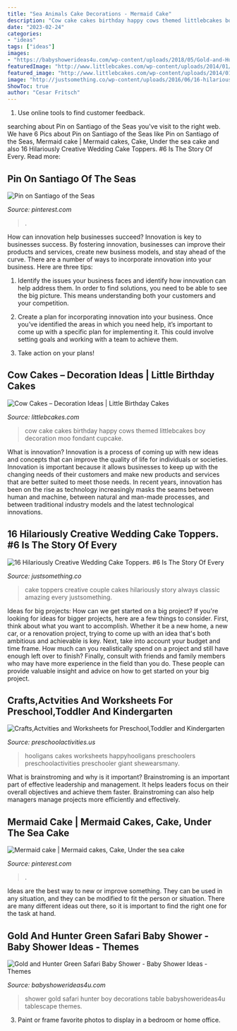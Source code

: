 ```yaml
---
title: "Sea Animals Cake Decorations - Mermaid Cake"
description: "Cow cake cakes birthday happy cows themed littlebcakes boy decoration moo fondant cupcake"
date: "2023-02-24"
categories:
- "ideas"
tags: ["ideas"]
images:
- "https://babyshowerideas4u.com/wp-content/uploads/2018/05/Gold-and-Hunter-Green-Safari-Baby-Shower-tablescape-600x900.jpg"
featuredImage: "http://www.littlebcakes.com/wp-content/uploads/2014/01/Cow-Cake-Images.jpg"
featured_image: "http://www.littlebcakes.com/wp-content/uploads/2014/01/Cow-Cake-Images.jpg"
image: "http://justsomething.co/wp-content/uploads/2016/06/16-hilariously-creative-wedding-cake-toppers.jpg"
ShowToc: true
author: "Cesar Fritsch"
---
```



1. Use online tools to find customer feedback.

	

		
searching about Pin on Santiago of the Seas you've visit to the right web. We have 6 Pics about Pin on Santiago of the Seas like Pin on Santiago of the Seas, Mermaid cake | Mermaid cakes, Cake, Under the sea cake and also 16 Hilariously Creative Wedding Cake Toppers. #6 Is The Story Of Every. Read more:
		
    
## Pin On Santiago Of The Seas

<img loading=lazy src="https://i.pinimg.com/736x/f5/8f/0e/f58f0ea67a51cffb6ab5fad5ff07685f.jpg" onerror="this.onerror=null;this.src='https://tse4.mm.bing.net/th?id=OIP.V7NhdGtK87t_qx-p36lVdgHaLH&amp;pid=15.1';" alt="Pin on Santiago of the Seas">

_Source: pinterest.com_

>. 

	

How can innovation help businesses succeed?
Innovation is key to businesses success. By fostering innovation, businesses can improve their products and services, create new business models, and stay ahead of the curve. There are a number of ways to incorporate innovation into your business. Here are three tips:
1. Identify the issues your business faces and identify how innovation can help address them. In order to find solutions, you need to be able to see the big picture. This means understanding both your customers and your competition.

2. Create a plan for incorporating innovation into your business. Once you’ve identified the areas in which you need help, it’s important to come up with a specific plan for implementing it. This could involve setting goals and working with a team to achieve them.

3. Take action on your plans!

    
## Cow Cakes – Decoration Ideas | Little Birthday Cakes

<img loading=lazy src="http://www.littlebcakes.com/wp-content/uploads/2014/01/Cow-Cake-Images.jpg" onerror="this.onerror=null;this.src='https://tse1.mm.bing.net/th?id=OIP.VV2rx2fZXnAQTghthyjUpwHaJ4&amp;pid=15.1';" alt="Cow Cakes – Decoration Ideas | Little Birthday Cakes">

_Source: littlebcakes.com_

>cow cake cakes birthday happy cows themed littlebcakes boy decoration moo fondant cupcake. 

	

What is innovation?
Innovation is a process of coming up with new ideas and concepts that can improve the quality of life for individuals or societies. Innovation is important because it allows businesses to keep up with the changing needs of their customers and make new products and services that are better suited to meet those needs. In recent years, innovation has been on the rise as technology increasingly masks the seams between human and machine, between natural and man-made processes, and between traditional industry models and the latest technological innovations.

    
## 16 Hilariously Creative Wedding Cake Toppers. #6 Is The Story Of Every

<img loading=lazy src="http://justsomething.co/wp-content/uploads/2016/06/16-hilariously-creative-wedding-cake-toppers.jpg" onerror="this.onerror=null;this.src='https://tse3.mm.bing.net/th?id=OIP.BenuFwYPgi3bpc-L9eLa-AHaD4&amp;pid=15.1';" alt="16 Hilariously Creative Wedding Cake Toppers. #6 Is The Story Of Every">

_Source: justsomething.co_

>cake toppers creative couple cakes hilariously story always classic amazing every justsomething. 

	

Ideas for big projects: How can we get started on a big project?
If you're looking for ideas for bigger projects, here are a few things to consider. First, think about what you want to accomplish. Whether it be a new home, a new car, or a renovation project, trying to come up with an idea that's both ambitious and achievable is key. Next, take into account your budget and time frame. How much can you realistically spend on a project and still have enough left over to finish? Finally, consult with friends and family members who may have more experience in the field than you do. These people can provide valuable insight and advice on how to get started on your big project.

    
## Crafts,Actvities And Worksheets For Preschool,Toddler And Kindergarten

<img loading=lazy src="http://www.preschoolactivities.us/wp-content/uploads/2015/06/birthday-cake-craft.jpg" onerror="this.onerror=null;this.src='https://tse3.mm.bing.net/th?id=OIP.MSpfM2iSTZZE8ln202ZglQAAAA&amp;pid=15.1';" alt="Crafts,Actvities and Worksheets for Preschool,Toddler and Kindergarten">

_Source: preschoolactivities.us_

>hooligans cakes worksheets happyhooligans preschoolers preschoolactivities preschooler giant shewearsmany. 

	

What is brainstroming and why is it important?
Brainstroming is an important part of effective leadership and management. It helps leaders focus on their overall objectives and achieve them faster. Brainstroming can also help managers manage projects more efficiently and effectively.

    
## Mermaid Cake | Mermaid Cakes, Cake, Under The Sea Cake

<img loading=lazy src="https://i.pinimg.com/736x/73/e5/cf/73e5cf62dbf9fea0dab629169e57c3a0.jpg" onerror="this.onerror=null;this.src='https://tse1.mm.bing.net/th?id=OIP._ywLVpAuUh6qzjQ44lGfzAHaJ8&amp;pid=15.1';" alt="Mermaid cake | Mermaid cakes, Cake, Under the sea cake">

_Source: pinterest.com_

>. 

	

Ideas are the best way to new or improve something. They can be used in any situation, and they can be modified to fit the person or situation. There are many different ideas out there, so it is important to find the right one for the task at hand.

    
## Gold And Hunter Green Safari Baby Shower - Baby Shower Ideas - Themes

<img loading=lazy src="https://babyshowerideas4u.com/wp-content/uploads/2018/05/Gold-and-Hunter-Green-Safari-Baby-Shower-tablescape-600x900.jpg" onerror="this.onerror=null;this.src='https://tse1.mm.bing.net/th?id=OIP.EFmjFeIu8_LBCL1WkHM8jwHaLH&amp;pid=15.1';" alt="Gold and Hunter Green Safari Baby Shower - Baby Shower Ideas - Themes">

_Source: babyshowerideas4u.com_

>shower gold safari hunter boy decorations table babyshowerideas4u tablescape themes. 

	

3. Paint or frame favorite photos to display in a bedroom or home office.

